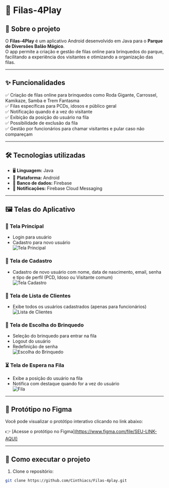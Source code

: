 # 🎢 Filas-4Play

## 📌 Sobre o projeto  
O **Filas-4Play** é um aplicativo Android desenvolvido em Java para o **Parque de Diversões Balão Mágico**.  
O app permite a criação e gestão de filas online para brinquedos do parque, facilitando a experiência dos visitantes e otimizando a organização das filas.

---

## ✨ Funcionalidades

✅ Criação de filas online para brinquedos como Roda Gigante, Carrossel, Kamikaze, Samba e Trem Fantasma  
✅ Filas específicas para PCDs, idosos e público geral  
✅ Notificação quando é a vez do visitante  
✅ Exibição da posição do usuário na fila  
✅ Possibilidade de exclusão da fila  
✅ Gestão por funcionários para chamar visitantes e pular caso não compareçam  

---

## 🛠️ Tecnologias utilizadas

- 🖥️ **Linguagem:** Java  
- 📱 **Plataforma:** Android  
- 📂 **Banco de dados:** Firebase  
- 🔔 **Notificações:** Firebase Cloud Messaging  

---

## 🖼️ Telas do Aplicativo

### 🔐 Tela Principal
- Login para usuário
- Cadastro para novo usuário  
![Tela Principal](CAMINHO_DA_IMAGEM)

### 📝 Tela de Cadastro
- Cadastro de novo usuário com nome, data de nascimento, email, senha e tipo de perfil (PCD, Idoso ou Visitante comum)  
![Tela Cadastro](CAMINHO_DA_IMAGEM)

### 🧾 Tela de Lista de Clientes
- Exibe todos os usuários cadastrados (apenas para funcionários)  
![Lista de Clientes](CAMINHO_DA_IMAGEM)

### 🎡 Tela de Escolha do Brinquedo
- Seleção do brinquedo para entrar na fila  
- Logout do usuário  
- Redefinição de senha  
![Escolha do Brinquedo](CAMINHO_DA_IMAGEM)

### ⏳ Tela de Espera na Fila
- Exibe a posição do usuário na fila  
- Notifica com destaque quando for a vez do usuário  
![Fila](CAMINHO_DA_IMAGEM)

---

## 🔗 Protótipo no Figma

Você pode visualizar o protótipo interativo clicando no link abaixo:

👉 [Acesse o protótipo no Figma][(https://www.figma.com/file/SEU-LINK-AQUI)](https://www.figma.com/proto/OMzwqIzi4bEUnXrRrdrOsE/Filas-4-Play-Project?node-id=18-82&p=f&t=kDCilC4wXi3JVHAS-1&scaling=scale-down&content-scaling=fixed&page-id=0%3A1&starting-point-node-id=18%3A82)

---

## 🚀 Como executar o projeto

1. Clone o repositório:  
```bash
git clone https://github.com/Cinthiacs/Filas-4play.git
